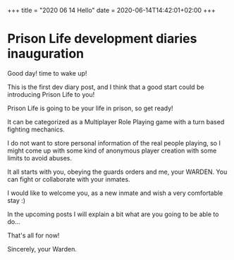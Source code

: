 +++
title = "2020 06 14 Hello"
date = 2020-06-14T14:42:01+02:00
+++

# Prison Life development diaries inauguration

Good day! time to wake up!

This is the first dev diary post, and I think that a good start could be introducing Prison Life to you!

Prison Life is going to be your life in prison, so get ready!

It can be categorized as a Multiplayer Role Playing game with a turn based fighting mechanics.

I do not want to store personal information of the real people playing, so I might come up with some kind of anonymous player creation with some limits to avoid abuses.

It all starts with you, obeying the guards orders and me, your WARDEN. You can fight or collaborate with your inmates.

I would like to welcome you, as a new inmate and wish a very comfortable stay :)

In the upcoming posts I will explain a bit what are you going to be able to do...

That's all for now!

Sincerely, your Warden.